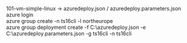 101-vm-simple-linux -> azuredeploy.json / azuredeploy.parameters.json  
azure login  
azure group create -n ts16cli -l northeurope  
azure group deployment create -f C:\azuredeploy.json -e C:\azuredeploy.parameters.json -g ts16cli -n ts16cli
